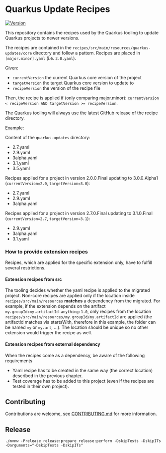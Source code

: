 # Quarkus Update Recipes

[![Version](https://img.shields.io/maven-central/v/io.quarkus/quarkus-update-recipes?logo=apache-maven&style=flat-square)](https://central.sonatype.com/artifact/io.quarkus/quarkus-update-recipes)

This repository contains the recipes used by the Quarkus tooling to update Quarkus projects to newer versions.

The recipes are contained in the `recipes/src/main/resources/quarkus-updates/core` directory and follow a pattern. Recipes are placed in `[major.minor].yaml` (i.e. `3.0.yaml`).

Given:
- `currentVersion` the current Quarkus core version of the project
- `targetVersion` the target Quarkus core version to update to 
- `recipeVersion` the version of the recipe file

Then, the recipe is applied if (only comparing major.minor):
`currentVersion < recipeVersion AND targetVersion >= recipeVersion`.

The Quarkus tooling will always use the latest GitHub release of the recipe directory.

Example:

Content of the `quarkus-updates` directory:
- 2.7.yaml
- 2.9.yaml
- 3alpha.yaml
- 3.1.yaml
- 3.5.yaml

Recipes applied for a project in version 2.0.0.Final updating to 3.0.0.Alpha1 (`currentVersion=2.0`, `targetVersion=3.0`):
- 2.7.yaml
- 2.9.yaml
- 3alpha.yaml

Recipes applied for a project in version 2.7.0.Final updating to 3.1.0.Final (`currentVersion=2.7`, `targetVersion=3.1`):
- 2.9.yaml
- 3alpha.yaml
- 3.1.yaml

### How to provide extension recipes

Recipes, which are applied for the specific extension only, have to fulfill several restrictions.

#### Extension recipes from src 

The tooling decides whether the yaml recipe is applied to the migrated project. 
Non-core recipes are applied only if the location inside `recipes/src/main/resources` **matches** a dependency from the migrated.
For example, if the extension depends on the artifact `my.groupId:my.artifactId-anything:1.0`, only recipes from the location `recipes/src/main/resources/my.groupId/my.artifactId` are applied (the artifactId matches via startsWith, therefore in this example, the folder can be named `my` or `my.art`, ...).
The location should be unique so no other extension would trigger the recipe as well.

#### Extension recipes from external dependency

When the recipes come as a dependency, be aware of the following requirements

- Yaml recipe has to be created in the same way (the correct location) described in the previous chapter.
- Test coverage has to be added to this project (even if the recipes are tested in their own project).

## Contributing

Contributions are welcome, see [CONTRIBUTING.md](./CONTRIBUTING.md) for more information.

## Release

```
./mvnw -Prelease release:prepare release:perform -DskipTests -DskipITs -Darguments="-DskipTests -DskipITs"
```

